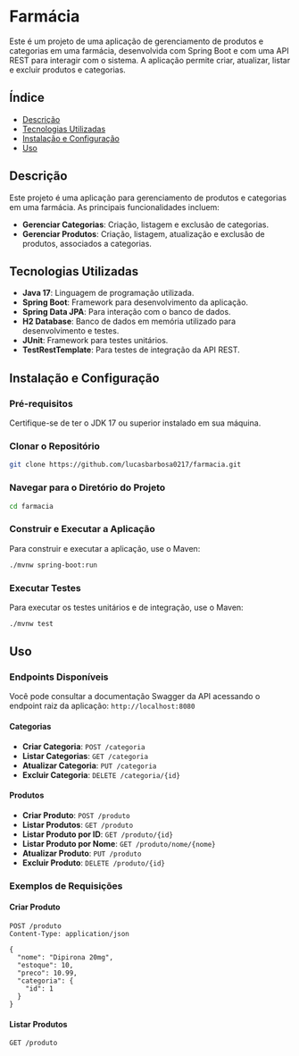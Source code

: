 


# Farmácia

Este é um projeto de uma aplicação de gerenciamento de produtos e categorias em uma farmácia, desenvolvida com Spring Boot e com uma API REST para interagir com o sistema. A aplicação permite criar, atualizar, listar e excluir produtos e categorias.

## Índice

- [Descrição](#descrição)
- [Tecnologias Utilizadas](#tecnologias-utilizadas)
- [Instalação e Configuração](#instalação-e-configuração)
- [Uso](#uso)


## Descrição

Este projeto é uma aplicação para gerenciamento de produtos e categorias em uma farmácia. As principais funcionalidades incluem:

- **Gerenciar Categorias**: Criação, listagem e exclusão de categorias.
- **Gerenciar Produtos**: Criação, listagem, atualização e exclusão de produtos, associados a categorias.

## Tecnologias Utilizadas

- **Java 17**: Linguagem de programação utilizada.
- **Spring Boot**: Framework para desenvolvimento da aplicação.
- **Spring Data JPA**: Para interação com o banco de dados.
- **H2 Database**: Banco de dados em memória utilizado para desenvolvimento e testes.
- **JUnit**: Framework para testes unitários.
- **TestRestTemplate**: Para testes de integração da API REST.

## Instalação e Configuração

### Pré-requisitos

Certifique-se de ter o JDK 17 ou superior instalado em sua máquina.

### Clonar o Repositório

```bash
git clone https://github.com/lucasbarbosa0217/farmacia.git
```

### Navegar para o Diretório do Projeto

```bash
cd farmacia
```

### Construir e Executar a Aplicação

Para construir e executar a aplicação, use o Maven:

```bash
./mvnw spring-boot:run
```

### Executar Testes

Para executar os testes unitários e de integração, use o Maven:

```bash
./mvnw test
```

## Uso

### Endpoints Disponíveis

Você pode consultar a documentação Swagger da API acessando o endpoint raiz da aplicação: `http://localhost:8080`

#### Categorias

- **Criar Categoria**: `POST /categoria`
- **Listar Categorias**: `GET /categoria`
- **Atualizar Categoria**: `PUT /categoria`
- **Excluir Categoria**: `DELETE /categoria/{id}`

#### Produtos

- **Criar Produto**: `POST /produto`
- **Listar Produtos**: `GET /produto`
- **Listar Produto por ID**: `GET /produto/{id}`
- **Listar Produto por Nome**: `GET /produto/nome/{nome}`
- **Atualizar Produto**: `PUT /produto`
- **Excluir Produto**: `DELETE /produto/{id}`

### Exemplos de Requisições

#### Criar Produto

```http
POST /produto
Content-Type: application/json

{
  "nome": "Dipirona 20mg",
  "estoque": 10,
  "preco": 10.99,
  "categoria": {
    "id": 1
  }
}
```

#### Listar Produtos

```http
GET /produto
```

